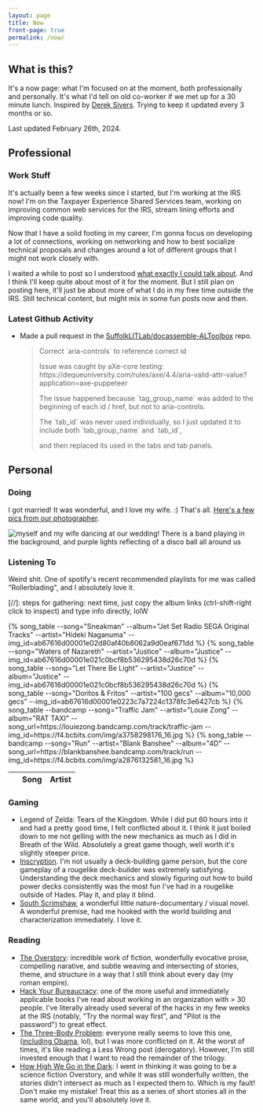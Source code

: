 ```yaml
---
layout: page
title: Now
front-page: true
permalink: /now/
---
```


## What is this?

It's a now page: what I'm focused on at the moment, both professionally and personally.
It's what I'd tell on old co-worker if we met up for a 30 minute lunch.
Inspired by [Derek Sivers](https://sive.rs/nowff).
Trying to keep it updated every 3 months or so.

Last updated February 26th, 2024.

## Professional

### Work Stuff

It's actually been a few weeks since I started, but I'm working at the IRS now! I'm on the Taxpayer Experience Shared Services team,
working on improving common web services for the IRS, stream lining efforts and improving code quality.

Now that I have a solid footing in my career, I'm gonna focus on developing a lot of connections, working on networking and how to best
socialize technical proposals and changes around a lot of different groups that I might not work closely with.

I waited a while to post so I understood [what exactly I could talk about](/about#dontsueme). And I think I'll keep quite about most of it for the moment.
But I still plan on posting here, it'll just be about more of what I do in my free time outside the IRS. Still technical content, but
might mix in some fun posts now and then.

### Latest Github Activity

<span id="if-updated"><span>

<script type="text/javascript" src="/assets/js/now.js"></script>

<ul>
<li>
<p><span id="event-title">Made a pull request</span> in the <a id="event-repo" href="https://github.com/SuffolkLITLab/docassemble-ALToolbox">SuffolkLITLab/docassemble-ALToolbox</a> repo.</p>

<blockquote id="event-desc"><p>Correct `aria-controls` to reference correct id</p><p></p><p>Issue was caught by aXe-core testing: https://dequeuniversity.com/rules/axe/4.4/aria-valid-attr-value?application=axe-puppeteer
</p><p>
</p><p>The issue happened because `tag_group_name` was added to the beginning of each id / href, but not to aria-controls.
</p><p>The `tab_id` was never used individually, so I just updated it to include both `tab_group_name` and `tab_id`,
</p><p>and then replaced its used in the tabs and tab panels.</p></blockquote>
</li>
</ul>

## Personal

### Doing

I got married! It was wonderful, and I love my wife. :) That's all. [Here's a few pics from our photographer](https://www.channingjohnson.com/blog/2023/11/20/olio-peabody-wedding).

<img src="https://images.squarespace-cdn.com/content/v1/52d903b2e4b05a02fb81a590/1700510190341-NATJPRK7W411R8V3ROY5/olio-peabody-wedding-0025.JPG?format=1000w"
alt="myself and my wife dancing at our wedding! There is a band playing in the background, and purple lights reflecting of a disco ball all around us">

### Listening To

Weird shit. One of spotify's recent recommended playlists for me was called "Rollerblading", and I absolutely love it.

[//]: steps for gathering: next time, just copy the album links (ctrl-shift-right click to inspect) and type info directly, lolW

<table class="listening-to">
  <thead>
    <tr>
      <th>&nbsp;</th>
      <th>Song</th>
      <th>Artist</th>
    </tr>
  </thead>
  <tbody>
    {% song_table --song="Sneakman" --album="Jet Set Radio SEGA Original Tracks" --artist="Hideki Naganuma" --img_id=ab67616d00001e02d80af40b8062a9d0eaf671dd %}
    {% song_table --song="Waters of Nazareth" --artist="Justice" --album="Justice" --img_id=ab67616d00001e021c0bcf8b536295438d26c70d %}
    {% song_table --song="Let There Be Light" --artist="Justice" --album="Justice" --img_id=ab67616d00001e021c0bcf8b536295438d26c70d %}
    {% song_table --song="Doritos & Fritos" --artist="100 gecs" --album="10,000 gecs" --img_id=ab67616d00001e0223c7a7224c1378fc3e6427cb %}
    {% song_table --bandcamp --song="Traffic Jam" --artist="Louie Zong" --album="RAT TAXI" --song_url=https://louiezong.bandcamp.com/track/traffic-jam --img_id=https://f4.bcbits.com/img/a3758298176_16.jpg %}
    {% song_table --bandcamp --song="Run" --artist="Blank Banshee" --album="4D" --song_url=https://blankbanshee.bandcamp.com/track/run --img_id=https://f4.bcbits.com/img/a2876132581_16.jpg %}
  </tbody>
</table>

### Gaming

* Legend of Zelda: Tears of the Kingdom. While I did put 60 hours into it and had a pretty good time, I felt conflicted about it. I think it just boiled down to me not gelling with the
  new mechanics as much as I did in Breath of the Wild. Absolutely a great game though, well worth it's slightly steeper price.
* [Inscryption](https://www.inscryption.com/). I'm not usually a deck-building game person, but the core gameplay of a rougelike deck-builder was extremely satisfying. Understanding the deck mechanics and slowly figuring out how to build power decks consistently was the most fun I've had in a rougelike outside of Hades. Play it, and play it blind.
* [South Scrimshaw](https://nomarsh.itch.io/scrimshaw), a wonderful little nature-documentary / visual novel. A wonderful premise, had me hooked with the world building and characterization immediately. I love it.

### Reading

* [The Overstory](https://en.wikipedia.org/wiki/The_Overstory): incredible work of fiction, wonderfully evocative prose, compelling narative, and subtle weaving and intersecting of stories, theme, and structure in a way that I still think about every day (my roman empire).
* [Hack Your Bureaucracy](https://www.hackyourbureaucracy.com/): one of the more useful and immediately applicable books I've read about working in an organization with > 30 people. I've literally
  already used several of the hacks in my few weeks at the IRS (notably, "Try the normal way first", and "Pilot is the password") to great effect.
* [The Three-Body Problem](https://en.wikipedia.org/wiki/The_Three-Body_Problem_(novel)): everyone really seems to love this one, ([including Obama](https://en.wikipedia.org/wiki/The_Three-Body_Problem_(novel)#cite_ref-20), lol), but I was more conflicted on it. At the worst of times, it's like reading a Less Wrong post (derogatory). However, I'm still invested enough that I want to read the remainder of the trilogy.
* [How High We Go in the Dark](https://www.sequoianagamatsu.com/how-high-we-go-in-the-dark): I went in thinking it was going to be a science fiction Overstory, and while it was still wonderfully written, the stories didn't intersect as much as I expected them to. Which is my fault! Don't make my mistake! Treat this as a series of short stories all in the same world, and you'll absolutely love it.
